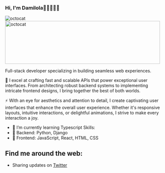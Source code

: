 ### Hi, I'm Damilola👋🏽👩🏾‍💻
![octocat](https://github.com/ddddami/ddddami/assets/82976159/d82720a2-8100-441e-bd5c-54d8d125452c)
<img alt='octocat' src='https://github.com/ddddami/ddddami/assets/82976159/d82720a2-8100-441e-bd5c-54d8d125452c' width='100%' height='140'>

Full-stack developer specializing in building seamless web experiences.

🚀 I excel at crafting fast and scalable APIs that power exceptional user interfaces. From architecting robust backend systems to implementing intricate frontend designs, I bring together the best of both worlds.

⚡️ With an eye for aesthetics and attention to detail, I create captivating user interfaces that enhance the overall user experience. Whether it's responsive layouts, intuitive interactions, or delightful animations, I strive to make every interaction a joy.

- 🌱 I’m currently learning Typescript 
Skills: 
- 🔨 Backend: Python, Django
- 🎨 Frontend: JavaScript, React, HTML, CSS

## Find me around the web:
- Sharing updates on [Twitter](https;//twitter.com/ddddami)




